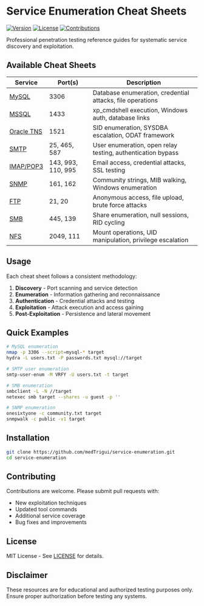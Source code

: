 # Service Enumeration Cheat Sheets

[![Version](https://img.shields.io/badge/version-2.0.0-blue.svg)](https://github.com/yourusername/service-enumeration/releases)
[![License](https://img.shields.io/badge/license-MIT-green.svg)](LICENSE)
[![Contributions](https://img.shields.io/badge/contributions-welcome-orange.svg)](CONTRIBUTING.md)

Professional penetration testing reference guides for systematic service discovery and exploitation.

## Available Cheat Sheets

| Service | Port(s) | Description |
|---------|---------|-------------|
| [MySQL](docs/database/mysql.md) | 3306 | Database enumeration, credential attacks, file operations |
| [MSSQL](docs/database/mssql.md) | 1433 | xp_cmdshell execution, Windows auth, database links |
| [Oracle TNS](docs/database/oracle-tns.md) | 1521 | SID enumeration, SYSDBA escalation, ODAT framework |
| [SMTP](docs/mail/smtp.md) | 25, 465, 587 | User enumeration, open relay testing, authentication bypass |
| [IMAP/POP3](docs/mail/imap-pop3.md) | 143, 993, 110, 995 | Email access, credential attacks, SSL testing |
| [SNMP](docs/network/snmp.md) | 161, 162 | Community strings, MIB walking, Windows enumeration |
| [FTP](docs/file/ftp.md) | 21, 20 | Anonymous access, file upload, brute force attacks |
| [SMB](docs/file/smb.md) | 445, 139 | Share enumeration, null sessions, RID cycling |
| [NFS](docs/file/nfs.md) | 2049, 111 | Mount operations, UID manipulation, privilege escalation |

## Usage

Each cheat sheet follows a consistent methodology:

1. **Discovery** - Port scanning and service detection
2. **Enumeration** - Information gathering and reconnaissance
3. **Authentication** - Credential attacks and testing
4. **Exploitation** - Attack execution and access gaining
5. **Post-Exploitation** - Persistence and lateral movement

## Quick Examples

```bash
# MySQL enumeration
nmap -p 3306 --script=mysql-* target
hydra -L users.txt -P passwords.txt mysql://target

# SMTP user enumeration
smtp-user-enum -M VRFY -U users.txt -t target

# SMB enumeration
smbclient -L -N //target
netexec smb target --shares -u guest -p ''

# SNMP enumeration
onesixtyone -c community.txt target
snmpwalk -c public -v1 target
```

## Installation

```bash
git clone https://github.com/medTrigui/service-enumeration.git
cd service-enumeration
```

## Contributing

Contributions are welcome. Please submit pull requests with:
- New exploitation techniques
- Updated tool commands
- Additional service coverage
- Bug fixes and improvements

## License

MIT License - See [LICENSE](LICENSE) for details.

## Disclaimer

These resources are for educational and authorized testing purposes only. Ensure proper authorization before testing any systems.